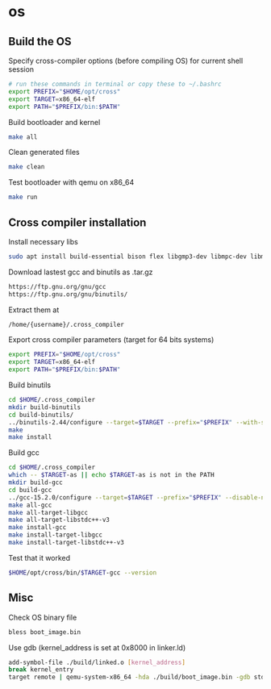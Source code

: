 # os

## Build the OS

Specify cross-compiler options (before compiling OS) for current shell session

```bash
# run these commands in terminal or copy these to ~/.bashrc
export PREFIX="$HOME/opt/cross"
export TARGET=x86_64-elf
export PATH="$PREFIX/bin:$PATH"
```

Build bootloader and kernel

```bash
make all
```

Clean generated files

```bash
make clean
```

Test bootloader with qemu on x86_64

```bash
make run
```

## Cross compiler installation

Install necessary libs

```bash
sudo apt install build-essential bison flex libgmp3-dev libmpc-dev libmpfr-dev texinfo libisl-dev
```

Download lastest gcc and binutils as .tar.gz

```txt
https://ftp.gnu.org/gnu/gcc
https://ftp.gnu.org/gnu/binutils/
```

Extract them at

```bash
/home/{username}/.cross_compiler
```

Export cross compiler parameters (target for 64 bits systems)

```bash
export PREFIX="$HOME/opt/cross"
export TARGET=x86_64-elf
export PATH="$PREFIX/bin:$PATH"
```

Build binutils

```bash
cd $HOME/.cross_compiler
mkdir build-binutils
cd build-binutils/
../binutils-2.44/configure --target=$TARGET --prefix="$PREFIX" --with-sysroot --disable-nls --disable-werror
make
make install
```

Build gcc

```bash
cd $HOME/.cross_compiler
which -- $TARGET-as || echo $TARGET-as is not in the PATH
mkdir build-gcc
cd build-gcc
../gcc-15.2.0/configure --target=$TARGET --prefix="$PREFIX" --disable-nls --enable-languages=c,c++ --without-headers --disable-hosted-libstdcxx
make all-gcc
make all-target-libgcc
make all-target-libstdc++-v3
make install-gcc
make install-target-libgcc
make install-target-libstdc++-v3
```

Test that it worked

```bash
$HOME/opt/cross/bin/$TARGET-gcc --version
```

## Misc

Check OS binary file

```bash
bless boot_image.bin
```

Use gdb (kernel_address is set at 0x8000 in linker.ld)

```bash
add-symbol-file ./build/linked.o [kernel_address]
break kernel_entry
target remote | qemu-system-x86_64 -hda ./build/boot_image.bin -gdb stdio -S
```
